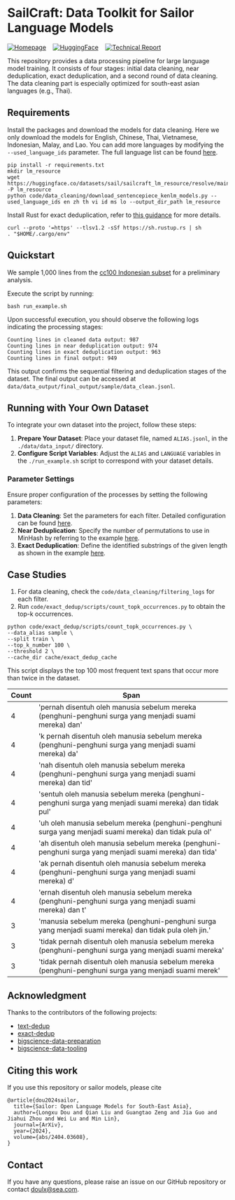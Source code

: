 # SailCraft: Data Toolkit for Sailor Language Models

[![Homepage](https://img.shields.io/badge/🏠-Homepage-3C47EB.svg)](https://sailorllm.github.io/) &nbsp;&nbsp; [![HuggingFace](https://img.shields.io/badge/🤗-HuggingFace-E87948.svg)](https://huggingface.co/sail/Sailor-7B) &nbsp;&nbsp; [![Technical Report](https://img.shields.io/badge/arXiv-2404.03608-b31b1b.svg)](https://arxiv.org/pdf/2404.03608.pdf)


This repository provides a data processing pipeline for large language model training. 
It consists of four stages: initial data cleaning, near deduplication, exact deduplication, and a second round of data cleaning.
The data cleaning part is especially optimized for south-east asian languages (e.g., Thai).

## Requirements

Install the packages and download the models for data cleaning. Here we only download the models for English, Chinese, Thai, Vietnamese, Indonesian, Malay, and Lao. You can add more languages by modifying the `--used_language_ids` parameter. The full language list can be found [here](data_cleaning/languages_id.py).

```
pip install -r requirements.txt
mkdir lm_resource
wget https://huggingface.co/datasets/sail/sailcraft_lm_resource/resolve/main/lid.176.bin -P lm_resource
python code/data_cleaning/download_sentencepiece_kenlm_models.py --used_language_ids en zh th vi id ms lo --output_dir_path lm_resource
```

Install Rust for exact deduplication, refer to [this guidance](https://github.com/google-research/deduplicate-text-datasets#installing) for more details.

```
curl --proto '=https' --tlsv1.2 -sSf https://sh.rustup.rs | sh
. "$HOME/.cargo/env"
```

## Quickstart

We sample 1,000 lines from the [cc100 Indonesian subset](https://data.statmt.org/cc-100/) for a preliminary analysis.

Execute the script by running:
```
bash run_example.sh
```

Upon successful execution, you should observe the following logs indicating the processing stages:

```
Counting lines in cleaned data output: 987
Counting lines in near deduplication output: 974
Counting lines in exact deduplication output: 963
Counting lines in final output: 949
```

This output confirms the sequential filtering and deduplication stages of the dataset.
The final output can be accessed at `data/data_output/final_output/sample/data_clean.jsonl`.

## Running with Your Own Dataset

To integrate your own dataset into the project, follow these steps:

1. **Prepare Your Dataset**: Place your dataset file, named `ALIAS.jsonl`, in the `./data/data_input/` directory.
2. **Configure Script Variables**: Adjust the `ALIAS` and `LANGUAGE` variables in the `./run_example.sh` script to correspond with your dataset details.

### Parameter Settings
Ensure proper configuration of the processes by setting the following parameters:

1. **Data Cleaning**: Set the parameters for each filter. Detailed configuration can be found [here](https://github.com/sail-sg/sailcraft/blob/main/code/data_cleaning/parameters_filtering.py).
2. **Near Deduplication**: Specify the number of permutations to use in MinHash by referring to the example [here](https://github.com/sail-sg/sailcraft/blob/c98a10458a92514d9922fa01a5f3ede631c546ac/code/near_dedup/run_example.sh#L22).
3. **Exact Deduplication**: Define the identified substrings of the given length as shown in the example [here](https://github.com/sail-sg/sailcraft/blob/c98a10458a92514d9922fa01a5f3ede631c546ac/code/exact_dedup/run_example.sh#L18).


## Case Studies

1. For data cleaning, check the `code/data_cleaning/filtering_logs` for each filter.
2. Run `code/exact_dedup/scripts/count_topk_occurrences.py` to obtain the top-k occurrences.

```shell
python code/exact_dedup/scripts/count_topk_occurrences.py \
--data_alias sample \
--split train \
--top_k_number 100 \
--threshold 2 \
--cache_dir cache/exact_dedup_cache
```

This script displays the top 100 most frequent text spans that occur more than twice in the dataset.

| Count | Span |
|-------|---------------------------------------------------------------------------------------------------|
| 4 | 'pernah disentuh oleh manusia sebelum mereka (penghuni-penghuni surga yang menjadi suami mereka) dan' |
| 4 | 'k pernah disentuh oleh manusia sebelum mereka (penghuni-penghuni surga yang menjadi suami mereka) da' |
| 4 | 'nah disentuh oleh manusia sebelum mereka (penghuni-penghuni surga yang menjadi suami mereka) dan tid' |
| 4 | 'sentuh oleh manusia sebelum mereka (penghuni-penghuni surga yang menjadi suami mereka) dan tidak pul' |
| 4 | 'uh oleh manusia sebelum mereka (penghuni-penghuni surga yang menjadi suami mereka) dan tidak pula ol' |
| 4 | 'ah disentuh oleh manusia sebelum mereka (penghuni-penghuni surga yang menjadi suami mereka) dan tida' |
| 4 | 'ak pernah disentuh oleh manusia sebelum mereka (penghuni-penghuni surga yang menjadi suami mereka) d' |
| 4 | 'ernah disentuh oleh manusia sebelum mereka (penghuni-penghuni surga yang menjadi suami mereka) dan t' |
| 3 | 'manusia sebelum mereka (penghuni-penghuni surga yang menjadi suami mereka) dan tidak pula oleh jin.' |
| 3 | 'tidak pernah disentuh oleh manusia sebelum mereka (penghuni-penghuni surga yang menjadi suami mereka' |
| 3 | 'tidak pernah disentuh oleh manusia sebelum mereka (penghuni-penghuni surga yang menjadi suami merek' |

## Acknowledgment

Thanks to the contributors of the following projects:

- [text-dedup](https://github.com/ChenghaoMou/text-dedup)
- [exact-dedup](https://github.com/google-research/deduplicate-text-datasets)
- [bigscience-data-preparation](https://github.com/bigscience-workshop/data-preparation)
- [bigscience-data-tooling](https://github.com/bigscience-workshop/data_tooling)

## Citing this work

If you use this repository or sailor models, please cite

```
@article{dou2024sailor,
  title={Sailor: Open Language Models for South-East Asia},
  author={Longxu Dou and Qian Liu and Guangtao Zeng and Jia Guo and Jiahui Zhou and Wei Lu and Min Lin},
  journal={ArXiv},
  year={2024},
  volume={abs/2404.03608},
}
```

## Contact

If you have any questions, please raise an issue on our GitHub repository or contact <a href="mailto:doulx@sea.com">doulx@sea.com</a>.
